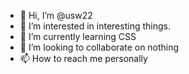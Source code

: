 - 👋 Hi, I’m @usw22
- 👀 I’m interested in interesting things.
- 🌱 I’m currently learning CSS
- 💞️ I’m looking to collaborate on nothing
- 📫 How to reach me personally

<!---
usw22/usw22 is a ✨ special ✨ repository because its `README.md` (this file) appears on your GitHub profile.
You can click the Preview link to take a look at your changes.
--->
